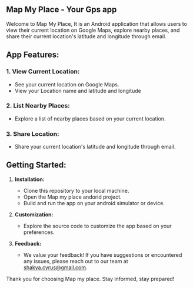 
## Map My Place - Your Gps app
Welcome to Map My Place, It is an Android application that allows users to view their current location on Google Maps, explore nearby places, and share their current location's latitude and longitude through email.

## App Features:

### 1. View Current Location:
-  See your current location on Google Maps.
-  View your Location name and latitude and longitude

  
### 2. List Nearby Places:
- Explore a list of nearby places based on your current location.
  
### 3. Share Location:
- Share your current location's latitude and longitude through email.

## Getting Started:

1. **Installation:**
    - Clone this repository to your local machine.
    - Open the Map my place andorid project.
    - Build and run the app on your android simulator or device.

2. **Customization:**
    - Explore the source code to customize the app based on your preferences.

3. **Feedback:**
    - We value your feedback! If you have suggestions or encountered any issues, please reach out to our team at [shakya.cyrus@gmail.com](mailto:shakya.cyrus@gmail.com).

Thank you for choosing Map my place. Stay informed, stay prepared!
